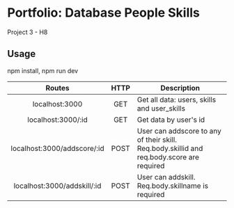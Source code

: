 # Portfolio: Database People Skills

Project 3 - H8

## Usage

npm install, npm run dev

|            Routes           | HTTP | Description                                                                               |
|:---------------------------:|:----:|-------------------------------------------------------------------------------------------|
|        localhost:3000       |  GET | Get all data: users, skills and user_skills                                               |
|      localhost:3000/:id     |  GET | Get data by user's id                                                                     |
| localhost:3000/addscore/:id | POST | User can addscore to any of their skill. Req.body.skillid and req.body.score are required |
| localhost:3000/addskill/:id | POST | User can addskill. Req.body.skillname is required                                         |
